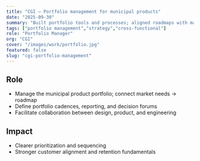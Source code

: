 ```yaml
---
title: "CGI – Portfolio management for municipal products"
date: "2025-09-30"
summary: "Built portfolio tools and processes; aligned roadmaps with market and design outcomes."
tags: ["portfolio management","strategy","cross-functional"]
role: "Portfolio Manager"
org: "CGI"
cover: "/images/work/portfolio.jpg"
featured: false
slug: "cgi-portfolio-management"
---
```


## Role
- Manage the municipal product portfolio; connect market needs → roadmap
- Define portfolio cadences, reporting, and decision forums
- Facilitate collaboration between design, product, and engineering

## Impact
- Clearer prioritization and sequencing
- Stronger customer alignment and retention fundamentals
